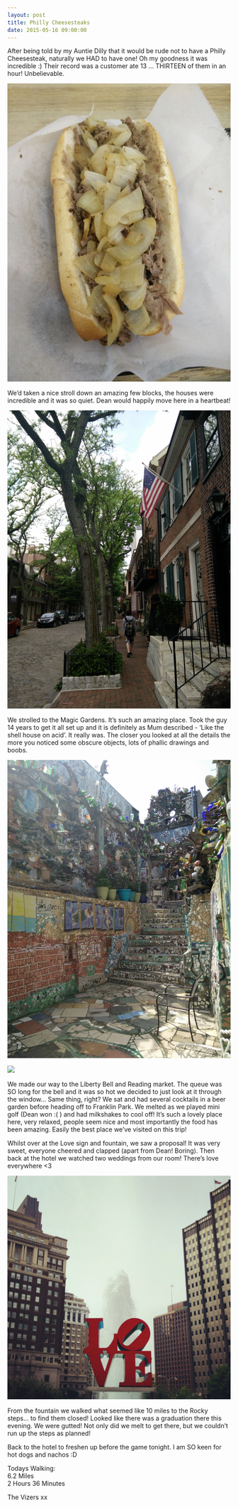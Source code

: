 ```yaml
---
layout: post
title: Philly Cheesesteaks
date: 2015-05-16 09:00:00
---
```


After being told by my Auntie Dilly that it would be rude not to have a Philly Cheesesteak, naturally we HAD to have one! Oh my goodness it was incredible :) Their record was a customer ate 13 ... THIRTEEN of them in an hour! Unbelievable. 

![](/images/Phillycheesesteak.jpg)

We’d taken a nice stroll down an amazing few blocks, the houses were incredible and it was so quiet. Dean would happily move here in a heartbeat!

![](/images/Street.jpg)

We strolled to the Magic Gardens. It’s such an amazing place. Took the guy 14 years to get it all set up and it is definitely as Mum described - ‘Like the shell house on acid’. It really was. The closer you looked at all the details the more you noticed some obscure objects, lots of phallic drawings and boobs.

![](/images/Magicgarden.jpg)

![](/images/Magicgardens.jpg)

We made our way to the Liberty Bell and Reading market. The queue was SO long for the bell and it was so hot we decided to just look at it through the window... Same thing, right? We sat and had several cocktails in a beer garden before heading off to Franklin Park. We melted as we played mini golf (Dean won :( ) and had milkshakes to cool off! It’s such a lovely place here, very relaxed, people seem nice and most importantly the food has been amazing. Easily the best place we’ve visited on this trip!

Whilst over at the Love sign and fountain, we saw a proposal! It was very sweet, everyone cheered and clapped (apart from Dean! Boring). Then back at the hotel we watched two weddings from our room! There’s love everywhere <3

![](/images/Love.jpg)

From the fountain we walked what seemed like 10 miles to the Rocky steps... to find them closed! Looked like there was a graduation there this evening. We were gutted! Not only did we melt to get there, but we couldn’t run up the steps as planned!

Back to the hotel to freshen up before the game tonight. I am SO keen for hot dogs and nachos :D

Todays Walking:<br />
6.2 Miles<br />
2 Hours 36 Minutes

The Vizers xx